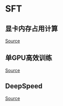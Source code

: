 # SFT

## 显卡内存占用计算

[Source](https://huggingface.co/docs/transformers/v4.39.2/model_memory_anatomy)

## 单GPU高效训练

[Source](https://huggingface.co/docs/transformers/v4.39.2/perf_train_gpu_one#deepspeed-zero)

## DeepSpeed

[Source](https://huggingface.co/docs/transformers/v4.39.2/deepspeed#deepspeed-features)
